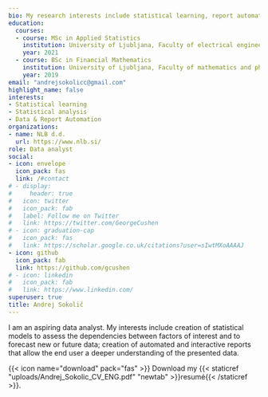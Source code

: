 ```yaml
---
bio: My research interests include statistical learning, report automation and reproducible analysis.
education:
  courses:
  - course: MSc in Applied Statistics
    institution: University of Ljubljana, Faculty of electrical engineering
    year: 2021
  - course: BSc in Financial Mathematics
    institution: University of Ljubljana, Faculty of mathematics and physics
    year: 2019
email: "andrejsokolicc@gmail.com"
highlight_name: false
interests:
- Statistical learning
- Statistical analysis
- Data & Report Automation
organizations:
- name: NLB d.d.
  url: https://www.nlb.si/
role: Data analyst
social:
- icon: envelope
  icon_pack: fas
  link: /#contact
# - display:
#     header: true
#   icon: twitter
#   icon_pack: fab
#   label: Follow me on Twitter
#   link: https://twitter.com/GeorgeCushen
# - icon: graduation-cap
#   icon_pack: fas
#   link: https://scholar.google.co.uk/citations?user=sIwtMXoAAAAJ
- icon: github
  icon_pack: fab
  link: https://github.com/gcushen
# - icon: linkedin
#   icon_pack: fab
#   link: https://www.linkedin.com/
superuser: true
title: Andrej Sokolič
---
```


I am an aspiring data analyst. My interests include creation of statistical models to assess the dependencies between factors of interest and to forecast new or future data;
creation of automated and interactive reports that allow the end user a deeper
understanding of the presented data.


{{< icon name="download" pack="fas" >}} Download my {{< staticref "uploads/Andrej_Sokolic_CV_ENG.pdf" "newtab" >}}resumé{{< /staticref >}}.
